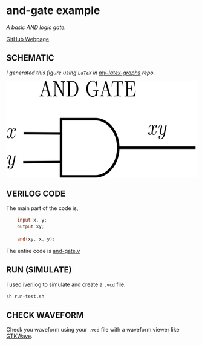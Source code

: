 # and-gate example

_A basic AND logic gate._

[GitHub Webpage](https://jeffdecola.github.io/my-systemverilog-examples/)

## SCHEMATIC

*I generated this figure using `LaTeX` in
[my-latex-graphs](https://github.com/JeffDeCola/my-latex-graphs/tree/master/mathematics/applied/electrical-engineering/logic/and-gate)
repo.*

<p align="center">
    <img src="svgs/and-gate.svg"
    align="middle"
</p>

## VERILOG CODE

The main part of the code is,

```verilog
    input x, y;
    output xy;

    and(xy, x, y);
```

The entire code is
[and-gate.v](and-gate.v)

## RUN (SIMULATE)

I used
[iverilog](https://github.com/JeffDeCola/my-latex-graphs/tree/master/mathematics/applied/electrical-engineering/logic/and-gate)
to simulate and create a `.vcd` file.

```bash
sh run-test.sh
```

## CHECK WAVEFORM

Check you waveform using your `.vcd` file with a waveform viewer like
[GTKWave](https://github.com/JeffDeCola/my-cheat-sheets/tree/master/hardware/tools/simulation/gtkwave-cheat-sheet).
